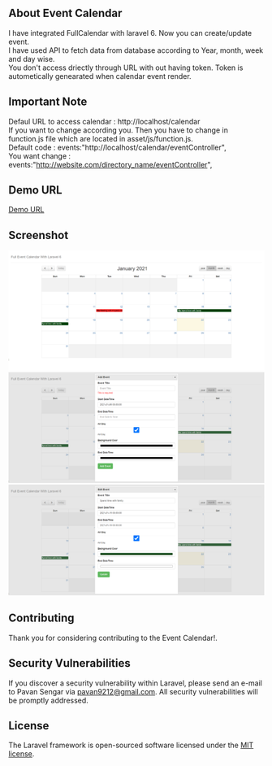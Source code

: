 ## About Event Calendar

I have integrated FullCalendar with laravel 6. Now you can create/update event. <br/>
I have used API to fetch data from database according to Year, month, week and day wise.<br/>
You don't access driectly through URL with out having token. Token is autometically genearated when calendar event render.<br/>


## Important Note

Defaul URL to access calendar : http://localhost/calendar <br/>
If you want to change according you. Then you have to change in function.js file which are located in asset/js/function.js. <br/>
Default code : events:"http://localhost/calendar/eventController", <br/>
You want change : events:"http://website.com/directory_name/eventController", <br/>

## Demo URL
<a href="http://getdebest.com/calendar/" >Demo URL</a>
## Screenshot
<img src="asset/images/event_calendar.png" width="800" />
<img src="asset/images/add_event.png" width="800" />
<img src="asset/images/edit_event.png" width="800" />

## Contributing

Thank you for considering contributing to the Event Calendar!.

## Security Vulnerabilities

If you discover a security vulnerability within Laravel, please send an e-mail to Pavan Sengar via [pavan9212@gmail.com](mailto:pavan9212@gmail.com). All security vulnerabilities will be promptly addressed.

## License

The Laravel framework is open-sourced software licensed under the [MIT license](https://opensource.org/licenses/MIT).
